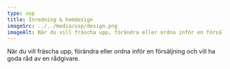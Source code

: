 ```yaml
---
type: usp
title: Inredning & hemdesign
imageSrc: ../../media/usp/design.png
imageAlt: När du vill fräscha upp, förändra eller ordna inför en försäljning och vill ha goda råd av en rådgivare.
---
```


När du vill fräscha upp, förändra eller ordna inför en försäljning och vill ha goda råd av en rådgivare.
